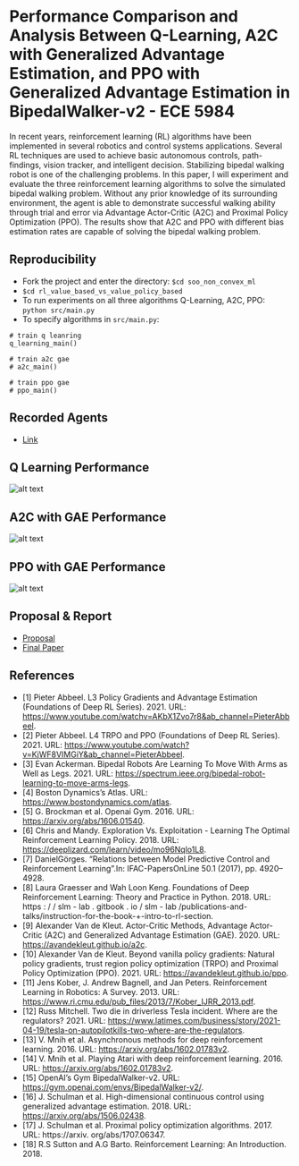 # Performance Comparison and Analysis Between Q-Learning, A2C with Generalized Advantage Estimation, and PPO with Generalized Advantage Estimation in BipedalWalker-v2 - ECE 5984

In recent years, reinforcement learning (RL) algorithms have been implemented in several robotics and control systems applications. Several RL techniques are used to achieve basic autonomous controls, path-findings, vision tracker, and intelligent decision. Stabilizing bipedal walking robot is one of the challenging problems. In this paper, I will experiment and evaluate the three reinforcement learning algorithms to solve the simulated bipedal walking problem. Without any prior knowledge of its surrounding environment, the agent is able to demonstrate successful walking ability through trial and error via Advantage Actor-Critic (A2C) and Proximal Policy Optimization (PPO). The results show that A2C and PPO with different bias estimation rates are capable of solving the bipedal walking problem.

## Reproducibility
- Fork the project and enter the directory: `$cd soo_non_convex_ml`
- `$cd rl_value_based_vs_value_policy_based`
- To run experiments on all three algorithms Q-Learning, A2C, PPO: `python src/main.py`
- To specify algorithms in `src/main.py`:
```
# train q leanring
q_learning_main()

# train a2c gae
# a2c_main()

# train ppo gae
# ppo_main()
```

## Recorded Agents
- [Link](https://drive.google.com/drive/folders/1adlMlMAl7jwFxOLdTJnXYQfEmJs8Pv8E?usp=sharing)

## Q Learning Performance
![alt text](https://github.com/mnguyen0226/rl_value_based_vs_value_policy_based/blob/main/results/gpu_trained/q_learning_max_reward_gpu.png)

## A2C with GAE Performance
![alt text](https://github.com/mnguyen0226/rl_value_based_vs_value_policy_based/blob/main/results/gpu_trained/a2c_max_reward_gpu.png)

## PPO with GAE Performance
![alt text](https://github.com/mnguyen0226/rl_value_based_vs_value_policy_based/blob/main/results/gpu_trained/ppo_max_reward_gpu.png)

## Proposal & Report
- [Proposal](https://github.com/mnguyen0226/rl_value_based_vs_value_policy_based/blob/main/docs/Project%20Proposal.pdf)
- [Final Paper](https://github.com/mnguyen0226/rl_value_based_vs_value_policy_based/blob/main/docs/Reinforcement%20Learning%20Final%20Paper.pdf)

## References
- [1] Pieter Abbeel. L3 Policy Gradients and Advantage Estimation (Foundations of Deep RL Series). 2021. URL: https://www.youtube.com/watchv=AKbX1Zvo7r8&ab_channel=PieterAbbeel.
- [2] Pieter Abbeel. L4 TRPO and PPO (Foundations of Deep RL Series). 2021. URL: https://www.youtube.com/watch?v=KjWF8VIMGiY&ab_channel=PieterAbbeel.
- [3] Evan Ackerman. Bipedal Robots Are Learning To Move With Arms as Well as Legs. 2021. URL: https://spectrum.ieee.org/bipedal-robot-learning-to-move-arms-legs.
- [4] Boston Dynamics’s Atlas. URL: https://www.bostondynamics.com/atlas.
- [5] G. Brockman et al. Openai Gym. 2016. URL: https://arxiv.org/abs/1606.01540.
- [6] Chris and Mandy. Exploration Vs. Exploitation - Learning The Optimal Reinforcement Learning Policy. 2018. URL: https://deeplizard.com/learn/video/mo96Nqlo1L8.
- [7] DanielGörges. “Relations between Model Predictive Control and Reinforcement Learning”.In: IFAC-PapersOnLine 50.1 (2017), pp. 4920–4928.
- [8] Laura Graesser and Wah Loon Keng. Foundations of Deep Reinforcement Learning: Theory and Practice in Python. 2018. URL: https : / / slm - lab . gitbook . io / slm - lab /publications-and-talks/instruction-for-the-book-+-intro-to-rl-section.
- [9] Alexander Van de Kleut. Actor-Critic Methods, Advantage Actor-Critic (A2C) and Generalized Advantage Estimation (GAE). 2020. URL: https://avandekleut.github.io/a2c.
- [10] Alexander Van de Kleut. Beyond vanilla policy gradients: Natural policy gradients, trust region policy optimization (TRPO) and Proximal Policy Optimization (PPO). 2021. URL: https://avandekleut.github.io/ppo.
- [11] Jens Kober, J. Andrew Bagnell, and Jan Peters. Reinforcement Learning in Robotics: A Survey. 2013. URL: https://www.ri.cmu.edu/pub_files/2013/7/Kober_IJRR_2013.pdf.
- [12] Russ Mitchell. Two die in driverless Tesla incident. Where are the regulators? 2021. URL: https://www.latimes.com/business/story/2021-04-19/tesla-on-autopilotkills-two-where-are-the-regulators.
- [13] V. Mnih et al. Asynchronous methods for deep reinforcement learning. 2016. URL: https://arxiv.org/abs/1602.01783v2.
- [14] V. Mnih et al. Playing Atari with deep reinforcement learning. 2016. URL: https://arxiv.org/abs/1602.01783v2.
- [15] OpenAI’s Gym BipedalWalker-v2. URL: https://gym.openai.com/envs/BipedalWalker-v2/.
- [16] J. Schulman et al. High-dimensional continuous control using generalized advantage estimation. 2018. URL: https://arxiv.org/abs/1506.02438.
- [17] J. Schulman et al. Proximal policy optimization algorithms. 2017. URL: https://arxiv.
org/abs/1707.06347.
- [18] R.S Sutton and A.G Barto. Reinforcement Learning: An Introduction. 2018.



